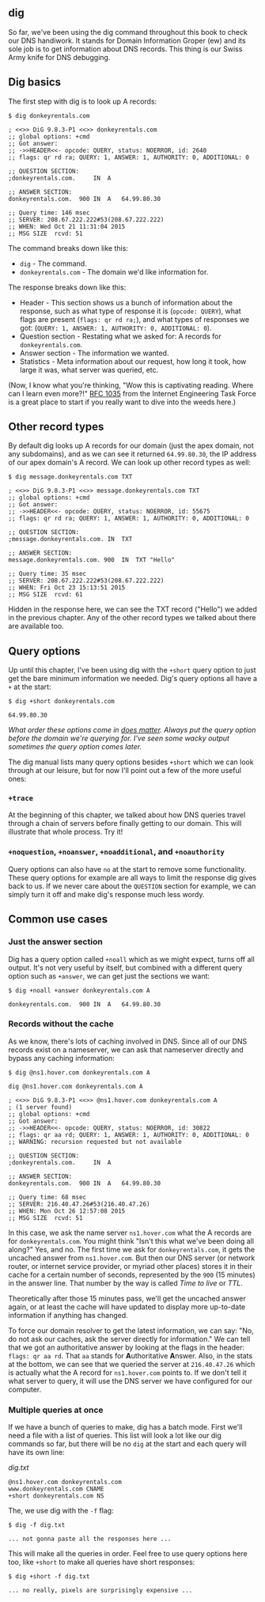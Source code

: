 ## dig

So far, we've been using the dig command throughout this book to check our DNS handiwork. It stands for Domain Information Groper (ew) and its sole job is to get information about DNS records. This thing is our Swiss Army knife for DNS debugging.

## Dig basics

The first step with dig is to look up A records:

```shell
$ dig donkeyrentals.com

; <<>> DiG 9.8.3-P1 <<>> donkeyrentals.com
;; global options: +cmd
;; Got answer:
;; ->>HEADER<<- opcode: QUERY, status: NOERROR, id: 2640
;; flags: qr rd ra; QUERY: 1, ANSWER: 1, AUTHORITY: 0, ADDITIONAL: 0

;; QUESTION SECTION:
;donkeyrentals.com.		IN	A

;; ANSWER SECTION:
donkeyrentals.com.	900	IN	A	64.99.80.30

;; Query time: 146 msec
;; SERVER: 208.67.222.222#53(208.67.222.222)
;; WHEN: Wed Oct 21 11:31:04 2015
;; MSG SIZE  rcvd: 51
```

The command breaks down like this:

* `dig` - The command.
* `donkeyrentals.com` - The domain we'd like information for.

The response breaks down like this:

* Header - This section shows us a bunch of information about the response, such as what type of response it is (`opcode: QUERY`), what flags are present (`flags: qr rd ra;`), and what types of responses we got: (`QUERY: 1, ANSWER: 1, AUTHORITY: 0, ADDITIONAL: 0`).
* Question section - Restating what we asked for: A records for `donkeyrentals.com`.
* Answer section - The information we wanted.
* Statistics - Meta information about our request, how long it took, how large it was, what server was queried, etc.

(Now, I know what you're thinking, "Wow this is captivating reading. Where can I learn even more?!" [RFC 1035](http://www.ietf.org/rfc/rfc1035.txt) from the Internet Engineering Task Force is a great place to start if you really want to dive into the weeds here.)

## Other record types

By default dig looks up A records for our domain (just the apex domain, not any subdomains), and as we can see it returned `64.99.80.30`, the IP address of our apex domain's A record. We can look up other record types as well:

```shell
$ dig message.donkeyrentals.com TXT

; <<>> DiG 9.8.3-P1 <<>> message.donkeyrentals.com TXT
;; global options: +cmd
;; Got answer:
;; ->>HEADER<<- opcode: QUERY, status: NOERROR, id: 55675
;; flags: qr rd ra; QUERY: 1, ANSWER: 1, AUTHORITY: 0, ADDITIONAL: 0

;; QUESTION SECTION:
;message.donkeyrentals.com.	IN	TXT

;; ANSWER SECTION:
message.donkeyrentals.com. 900	IN	TXT	"Hello"

;; Query time: 35 msec
;; SERVER: 208.67.222.222#53(208.67.222.222)
;; WHEN: Fri Oct 23 15:13:51 2015
;; MSG SIZE  rcvd: 61
```

Hidden in the response here, we can see the TXT record ("Hello") we added in the previous chapter. Any of the other record types we talked about there are available too.

## Query options

Up until this chapter, I've been using dig with the `+short` query option to just get the bare minimum information we needed. Dig's query options all have a `+` at the start:

```shell
$ dig +short donkeyrentals.com

64.99.80.30
```

_What order these options come in [does matter](http://serverfault.com/questions/431080/dig-show-only-answer#comment-462136). Always put the query option before the domain we're querying for. I've seen some wacky output sometimes the query option comes later._

The dig manual lists many query options besides `+short` which we can look through at our leisure, but for now I'll point out a few of the more useful ones:

### `+trace`

At the beginning of this chapter, we talked about how DNS queries travel through a chain of servers before finally getting to our domain. This will illustrate that whole process. Try it!

### `+noquestion`, `+noanswer`, `+noadditional`, and `+noauthority`

Query options can also have `no` at the start to remove some functionality. These query options for example are all ways to limit the response dig gives back to us. If we never care about the `QUESTION` section for example, we can simply turn it off and make dig's response much less wordy.

## Common use cases

### Just the answer section

Dig has a query option called `+noall` which as we might expect, turns off all output. It's not very useful by itself, but combined with a different query option such as `+answer`, we can get just the sections we want:

```shell
$ dig +noall +answer donkeyrentals.com A

donkeyrentals.com.	900	IN	A	64.99.80.30
```

### Records without the cache

As we know, there's lots of caching involved in DNS. Since all of our DNS records exist on a nameserver, we can ask that nameserver directly and bypass any caching information:

```shell
$ dig @ns1.hover.com donkeyrentals.com A

dig @ns1.hover.com donkeyrentals.com A

; <<>> DiG 9.8.3-P1 <<>> @ns1.hover.com donkeyrentals.com A
; (1 server found)
;; global options: +cmd
;; Got answer:
;; ->>HEADER<<- opcode: QUERY, status: NOERROR, id: 30822
;; flags: qr aa rd; QUERY: 1, ANSWER: 1, AUTHORITY: 0, ADDITIONAL: 0
;; WARNING: recursion requested but not available

;; QUESTION SECTION:
;donkeyrentals.com.		IN	A

;; ANSWER SECTION:
donkeyrentals.com.	900	IN	A	64.99.80.30

;; Query time: 68 msec
;; SERVER: 216.40.47.26#53(216.40.47.26)
;; WHEN: Mon Oct 26 12:57:08 2015
;; MSG SIZE  rcvd: 51
```

In this case, we ask the name server `ns1.hover.com` what the A records are for `donkeyrentals.com`. You might think "Isn't this what we've been doing all along?" Yes, and no. The first time we ask for `donkeyrentals.com`, it gets the uncached answer from `ns1.hover.com`. But then our DNS server (or network router, or internet service provider, or myriad other places) stores it in their cache for a certain number of seconds, represented by the `900` (15 minutes) in the answer line. That number by the way is called _Time to live_ or _TTL_.

Theoretically after those 15 minutes pass, we'll get the uncached answer again, or at least the cache will have updated to display more up-to-date information if anything has changed.

To force our domain resolver to get the latest information, we can say: "No, do not ask our caches, ask the server directly for information." We can tell that we got an authoritative answer by looking at the flags in the header: `flags: qr aa rd`. That `aa` stands for **A**uthoritative **A**nswer. Also, in the stats at the bottom, we can see that we queried the server at `216.40.47.26` which is actually what the A record for `ns1.hover.com` points to. If we don't tell it what server to query, it will use the DNS server we have configured for our computer.

### Multiple queries at once

If we have a bunch of queries to make, dig has a batch mode. First we'll need a file with a list of queries. This list will look a lot like our dig commands so far, but there will be no `dig` at the start and each query will have its own line:

*dig.txt*

```text
@ns1.hover.com donkeyrentals.com
www.donkeyrentals.com CNAME
+short donkeyrentals.com NS
```

The, we use dig with the `-f` flag:

```shell
$ dig -f dig.txt

... not gonna paste all the responses here ...
```

This will make all the queries in order. Feel free to use query options here too, like `+short` to make all queries have short responses:

```
$ dig +short -f dig.txt

... no really, pixels are surprisingly expensive ...
```
